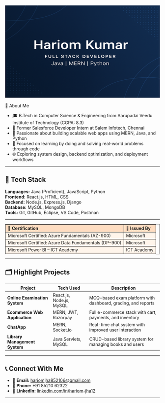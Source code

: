 <p align="center">
  <img src="https://github.com/hariom85/hariom85/blob/main/github-banner.png.png?raw=true" alt="Hariom Kumar Banner" height= "300px" width="100%">
</p>
 📘 About Me

- 🎓 B.Tech in Computer Science & Engineering from Aarupadai Veedu Institute of Technology (CGPA: 8.3)
- 💼 Former Salesforce Developer Intern at Salem Infotech, Chennai
- 🔧 Passionate about building scalable web apps using MERN, Java, and Python
- 🧠 Focused on learning by doing and solving real-world problems through code
- 🌐 Exploring system design, backend optimization, and deployment workflows

---

## 🧰 Tech Stack

**Languages:** Java (Proficient), JavaScript, Python  
**Frontend:** React.js, HTML, CSS  
**Backend:** Node.js, Express.js, Django  
**Database:** MySQL, MongoDB  
**Tools:** Git, GitHub, Eclipse, VS Code, Postman

---

<table border="1" cellpadding="10" cellspacing="0" style="border-collapse: collapse; width: 100%; text-align: left;">
  <thead style="background-color: #FFDDC1;">
    <tr>
      <th>📘 Certification</th>
      <th>🏢 Issued By</th>
    </tr>
  </thead>
  <tbody>
    <tr style="background-color: #FFF5EB;">
      <td>Microsoft Certified: Azure Fundamentals (AZ-900)</td>
      <td>Microsoft</td>
    </tr>
    <tr style="background-color: #FFF5EB;">
      <td>Microsoft Certified: Azure Data Fundamentals (DP-900)</td>
      <td>Microsoft</td>
    </tr>
    <tr style="background-color: #FFF5EB;">
      <td>Microsoft Power BI – ICT Academy</td>
      <td>ICT Academy</td>
    </tr>
  </tbody>
</table>


---

## 🗂 Highlight Projects

| Project                           | Tech Used                         | Description                                                         |
|-----------------------------------|-----------------------------------|---------------------------------------------------------------------|
| **Online Examination System**     | React.js, Node.js, MySQL          | MCQ-based exam platform with dashboard, grading, and reports        |
| **Ecommerce Web Application**     | MERN, JWT, Razorpay               | Full e-commerce stack with cart, payments, and inventory            |
| **ChatApp**                       | MERN, Socket.io                   | Real-time chat system with improved user interaction                |
| **Library Management System**     | Java Servlets, MySQL              | CRUD-based library system for managing books and users              |

---

## 📞 Connect With Me

- 📧 **Email:** hariomjha852106@gmail.com  
- 📱 **Phone:** +91 85210 62322  
- 💼 **LinkedIn:** [linkedin.com/in/hariom-jha12](https://www.linkedin.com/in/hariom-jha12/)

---


